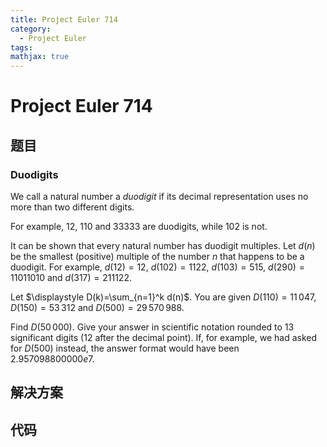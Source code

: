 ```yaml
---
title: Project Euler 714
category:
  - Project Euler
tags:
mathjax: true
---
```

<escape><!-- more --></escape>
    
# Project Euler 714
## 题目
### Duodigits


We call a natural number a *duodigit* if its decimal representation uses no more than two different digits.

For example, $12$, $110$ and $33333$ are duodigits, while $102$ is not.

It can be shown that every natural number has duodigit multiples. Let $d(n)$ be the smallest (positive) multiple of the number $n$ that happens to be a duodigit. For example, $d(12)=12$, $d(102)=1122$, $d(103)=515$, $d(290)=11011010$ and $d(317)=211122$.

Let $\displaystyle D(k)=\sum_{n=1}^k d(n)$. You are given $D(110)=11\,047$, $D(150)=53\,312$ and $D(500)=29\,570\,988$.

Find $D(50\,000)$. Give your answer in scientific notation rounded to $13$ significant digits ($12$ after the decimal point). If, for example, we had asked for $D(500)$ instead, the answer format would have been $2.957098800000e7$.




## 解决方案


## 代码


